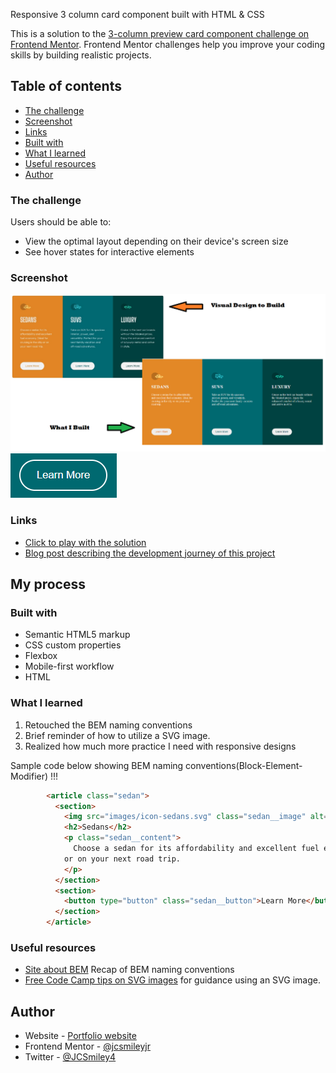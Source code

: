 Responsive 3 column card component built with HTML & CSS

This is a solution to the [3-column preview card component challenge on Frontend Mentor](https://www.frontendmentor.io/challenges/3column-preview-card-component-pH92eAR2-). Frontend Mentor challenges help you improve your coding skills by building realistic projects. 

## Table of contents
- [The challenge](#the-challenge)
- [Screenshot](#screenshot)
- [Links](#links)
- [Built with](#built-with)
- [What I learned](#what-i-learned)
- [Useful resources](#useful-resources)
- [Author](#author)

### The challenge

Users should be able to:

- View the optimal layout depending on their device's screen size
- See hover states for interactive elements

### Screenshot

![Side by Side screen shot](./images/What-I-Built-1.png)
![Screenshot of button in an active state](./images/active-state.PNG)


### Links
- [Click to play with the solution](https://dev.to/jcsmileyjr/frontend-challenge-3-three-column-card-component-3kik)
- [Blog post describing the development journey of this project](https://dev.to/jcsmileyjr/frontend-challenge-3-three-column-card-component-3kik/edit)

## My process

### Built with

- Semantic HTML5 markup
- CSS custom properties
- Flexbox
- Mobile-first workflow
- HTML


### What I learned

1. Retouched the BEM naming conventions
2. Brief reminder of how to utilize a SVG image.
3. Realized how much more practice I need with responsive designs

Sample code below showing BEM naming conventions(Block-Element-Modifier) !!!
```html
        <article class="sedan">
          <section>
            <img src="images/icon-sedans.svg" class="sedan__image" alt="sudan car" />
            <h2>Sedans</h2>
            <p class="sedan__content">
              Choose a sedan for its affordability and excellent fuel economy. Ideal for cruising in the city 
            or on your next road trip.
            </p>
          </section>
          <section>
            <button type="button" class="sedan__button">Learn More</button>
          </section>
        </article>
```

### Useful resources

- [Site about BEM](http://getbem.com/naming/) Recap of BEM naming conventions
- [Free Code Camp tips on SVG images](https://www.freecodecamp.org/news/use-svg-images-in-css-html/) for guidance using an SVG image.


## Author

- Website - [Portfolio website](https://www.jcsmileyjr.com)
- Frontend Mentor - [@jcsmileyjr](https://www.frontendmentor.io/profile/jcsmileyjr)
- Twitter - [@JCSmiley4](https://twitter.com/JCSmiley4)
